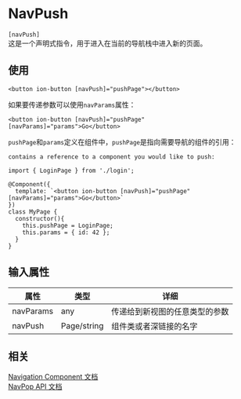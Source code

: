 # NavPush
`[navPush]`  
这是一个声明式指令，用于进入在当前的导航栈中进入新的页面。
## 使用

```
<button ion-button [navPush]="pushPage"></button>
```
如果要传递参数可以使用`navParams`属性：
```
<button ion-button [navPush]="pushPage" [navParams]="params">Go</button>
```

`pushPage`和`params`定义在组件中，`pushPage`是指向需要导航的组件的引用：

```
contains a reference to a component you would like to push:

import { LoginPage } from './login';

@Component({
  template: `<button ion-button [navPush]="pushPage" [navParams]="params">Go</button>`
})
class MyPage {
  constructor(){
    this.pushPage = LoginPage;
    this.params = { id: 42 };
  }
}
```

## 输入属性

|属性|类型|详细|
|-----|-----|-----|
|navParams|any|传递给到新视图的任意类型的参数|
|navPush|Page/string|组件类或者深链接的名字|

## 相关
[Navigation Component 文档](http://ionicframework.com/docs/components#navigation)   
[ NavPop API 文档](http://ionicframework.com/docs/api/components/nav/NavPop)

